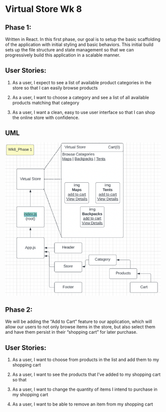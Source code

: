 # Virtual Store Wk 8

## Phase 1:

Written in React. In this first phase, our goal is to setup the basic scaffolding of the application with initial styling and basic behaviors. This initial build sets up the file structure and state management so that we can progressively build this application in a scalable manner.

## User Stories:

1. As a user, I expect to see a list of available product categories in the store so that I can easily browse products

2. As a user, I want to choose a category and see a list of all available products matching that category

3. As a user, I want a clean, easy to use user interface so that I can shop the online store with confidence.

## UML

![uml](./assets/Screen%20Shot%202022-08-01%20at%203.13.48%20PM.png)

## Phase 2:

We will be adding the “Add to Cart” feature to our application, which will allow our users to not only browse items in the store, but also select them and have them persist in their “shopping cart” for later purchase.

## User Stories:

1. As a user, I want to choose from products in the list and add them to my shopping cart

2. As a user, I want to see the products that I’ve added to my shopping cart so that

3. As a user, I want to change the quantity of items I intend to purchase in my shopping cart

4. As a user, I want to be able to remove an item from my shopping cart
